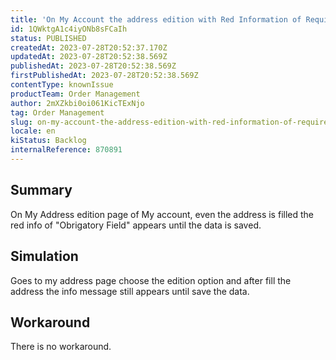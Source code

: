 ```yaml
---
title: 'On My Account the address edition with Red Information of Required Field appears even after filled until save data'
id: 1QWktgA1c4iyONb8sFCaIh
status: PUBLISHED
createdAt: 2023-07-28T20:52:37.170Z
updatedAt: 2023-07-28T20:52:38.569Z
publishedAt: 2023-07-28T20:52:38.569Z
firstPublishedAt: 2023-07-28T20:52:38.569Z
contentType: knownIssue
productTeam: Order Management
author: 2mXZkbi0oi061KicTExNjo
tag: Order Management
slug: on-my-account-the-address-edition-with-red-information-of-required-field-appears-even-after-filled-until-save-data
locale: en
kiStatus: Backlog
internalReference: 870891
---
```


## Summary


On My Address edition page of My account, even the address is filled the red info of "Obrigatory Field" appears until the data is saved.


##

## Simulation


Goes to my address page choose the edition option and after fill the address the info message still appears until save the data.


##

## Workaround


There is no workaround.





